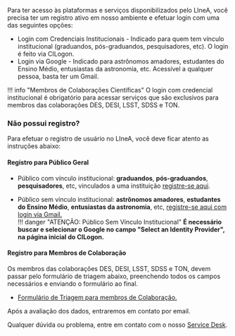 

Para ter acesso às plataformas e serviços disponibilizados pelo LIneA, você precisa ter um registro ativo em nosso ambiente e efetuar login com uma das seguintes opções:

* Login com Credenciais Institucionais - Indicado para quem tem vínculo institucional (graduandos, pós-graduandos, pesquisadores, etc). O login é feito via CILogon. 
* Login via Google - Indicado para astrônomos amadores, estudantes do Ensino Médio, entusiastas da astronomia, etc. Acessível a qualquer pessoa, basta ter um Gmail.  

!!! info "Membros de Colaborações Científicas"
	O login com credencial institucional é obrigatório para acessar serviços que são exclusivos para membros das colaborações DES, DESI, LSST, SDSS e TON. 

### Não possui registro? 

Para efetuar o registro de usuário no LIneA, você deve ficar atento as instruções abaixo:  
#### Registro para Público Geral 

- Público com vínculo institucional: **graduandos**, **pós-graduandos**, **pesquisadores**, etc, vinculados a uma instituição [registre-se aqui](https://register.linea.org.br/registry/co_petitions/start/coef:155).

- Público sem vínculo institucional: **astrônomos amadores**, **estudantes do Ensino Médio**, **entusiastas da astronomia**, etc, [registre-se aqui com login via Gmail.](https://register.linea.org.br/registry/co_petitions/start/coef:155) <br>
!!! danger "ATENÇÃO: Público Sem Vínculo Institucional"
	**É necessário buscar e selecionar o Google no campo "Select an Identity Provider", na página inicial do CILogon.**


#### Registro para Membros de Colaboração

Os membros das colaborações DES, DESI, LSST, SDSS e TON, devem passar pelo formulário de triagem abaixo, preenchendo todos os campos necessários e enviando o formulário ao final.

- [Formulário de Triagem para membros de Colaboração.](https://docs.google.com/forms/d/e/1FAIpQLScQuUTV7Wc-C10gWNcznorbW5mOQlGkFAXUikd0R7JzsdgSfQ/viewform)

Após a avaliação dos dados, entraremos em contato por email.

Qualquer dúvida ou problema, entre em contato com o nosso [Service Desk](https://docs.linea.org.br/suporte.html).

